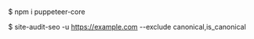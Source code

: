 # 
$ npm i puppeteer-core 

$ site-audit-seo -u https://example.com --exclude canonical,is_canonical